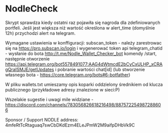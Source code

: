# NodleCheck

Skrypt sprawdza kiedy ostatni raz pojawiła się nagroda dla zdefiniowanych portfeli. Jeśli jest większa niż wartość określona w alert_time (domyślnie 12h) przychodzi alert na telegram.

Wymagane ustawienia w konffiguracji:
subscan_token - należy zarestrowac się na https://pro.subscan.io/login i wygenerować token api
telegram_chatid - wysłanie do bota http://t.me/Nodle_Wallet_Checker_bot komendy /start, następnie otworzenie https://api.telegram.org/bot5578491077:AAG4dWtmcdE2bCyCxULHP_xCRAgQraISMJE/getUpdates i pobranie wartości chat[id] (lub stworzenie własnego bota - https://core.telegram.org/bots#6-botfather)

W pliku wallets.txt umieszamy opis koparki oddzielony średnikiem od klucza publicznego (przykładowe adresy znalezione w sieci:P)

Wszelakie sugestie i uwagi mile widziane - https://discord.com/channels/783056826618216498/887572254987288606 

Sponsor / Support 
NODLE address: 4mfeRtTcRtaguaq7swCbDKdEzm4ELeJPmW2M9aifpDHbVk9C
